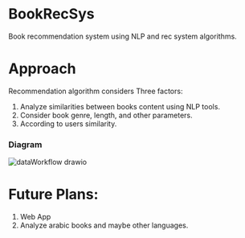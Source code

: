 # BookRecSys
Book recommendation system using NLP and rec system algorithms.

# Approach
Recommendation algorithm considers Three factors:
1. Analyze similarities between books content using NLP tools.
2. Consider book genre, length, and other parameters.
3. According to users similarity.

### Diagram
![dataWorkflow drawio](https://github.com/AyalSwaid/BookRecSys/assets/57876635/a9b19730-c114-42b6-860a-b173e0cee570)

# Future Plans:
1. Web App
2. Analyze arabic books and maybe other languages.
